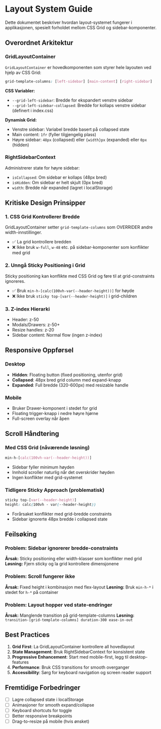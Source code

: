 # Layout System Guide

Dette dokumentet beskriver hvordan layout-systemet fungerer i applikasjonen, spesielt forholdet mellom CSS Grid og sidebar-komponenter.

## Overordnet Arkitektur

### GridLayoutContainer
`GridLayoutContainer` er hovedkomponenten som styrer hele layouten ved hjelp av CSS Grid:

```css
grid-template-columns: [left-sidebar] [main-content] [right-sidebar]
```

**CSS Variabler:**
- `--grid-left-sidebar`: Bredde for ekspandert venstre sidebar
- `--grid-left-sidebar-collapsed`: Bredde for kollaps venstre sidebar (definert i index.css)

**Dynamisk Grid:**
- Venstre sidebar: Variabel bredde basert på collapsed state
- Main content: `1fr` (fyller tilgjengelig plass)
- Høyre sidebar: `48px` (collapsed) eller `{width}px` (expanded) eller `0px` (hidden)

### RightSidebarContext
Administrerer state for høyre sidebar:
- `isCollapsed`: Om sidebar er kollaps (48px bred)
- `isHidden`: Om sidebar er helt skjult (0px bred)
- `width`: Bredde når expanded (lagret i localStorage)

## Kritiske Design Prinsipper

### 1. CSS Grid Kontrollerer Bredde
GridLayoutContainer setter `grid-template-columns` som OVERRIDER andre width-innstillinger.
- ✅ La grid kontrollere bredden
- ❌ Ikke bruk `w-full`, `w-48` etc. på sidebar-komponenter som konflikter med grid

### 2. Unngå Sticky Positioning i Grid
Sticky positioning kan konflikte med CSS Grid og føre til at grid-constraints ignoreres.
- ✅ Bruk `min-h-[calc(100vh-var(--header-height))]` for høyde
- ❌ Ikke bruk `sticky top-[var(--header-height)]` i grid-children

### 3. Z-index Hierarki
- Header: z-50
- Modals/Drawers: z-50+
- Resize handles: z-20
- Sidebar content: Normal flow (ingen z-index)

## Responsive Oppførsel

### Desktop
- **Hidden**: Floating button (fixed positioning, utenfor grid)
- **Collapsed**: 48px bred grid column med expand-knapp
- **Expanded**: Full bredde (320-600px) med resizable handle

### Mobile
- Bruker Drawer-komponent i stedet for grid
- Floating trigger-knapp i nedre høyre hjørne
- Full-screen overlay når åpen

## Scroll Håndtering

### Med CSS Grid (nåværende løsning)
```css
min-h-[calc(100vh-var(--header-height))]
```
- Sidebar fyller minimum høyden
- Innhold scroller naturlig når det overskrider høyden
- Ingen konflikter med grid-systemet

### Tidligere Sticky Approach (problematisk)
```css
sticky top-[var(--header-height)]
height: calc(100vh - var(--header-height))
```
- Forårsaket konflikter med grid-bredde constraints
- Sidebar ignorerte 48px bredde i collapsed state

## Feilsøking

### Problem: Sidebar ignorerer bredde-constraints
**Årsak:** Sticky positioning eller width-klasser som konflikter med grid
**Løsning:** Fjern sticky og la grid kontrollere dimensjonene

### Problem: Scroll fungerer ikke
**Årsak:** Fixed height i kombinasjon med flex-layout
**Løsning:** Bruk `min-h-*` i stedet for `h-*` på container

### Problem: Layout hopper ved state-endringer
**Årsak:** Manglende transition på grid-template-columns
**Løsning:** `transition-[grid-template-columns] duration-300 ease-in-out`

## Best Practices

1. **Grid First**: La GridLayoutContainer kontrollere all hovedlayout
2. **State Management**: Bruk RightSidebarContext for konsistent state
3. **Progressive Enhancement**: Start med mobile-first, legg til desktop-features
4. **Performance**: Bruk CSS transitions for smooth overganger
5. **Accessibility**: Sørg for keyboard navigation og screen reader support

## Fremtidige Forbedringer

- [ ] Lagre collapsed state i localStorage
- [ ] Animasjoner for smooth expand/collapse
- [ ] Keyboard shortcuts for toggle
- [ ] Better responsive breakpoints
- [ ] Drag-to-resize på mobile (hvis ønsket)
